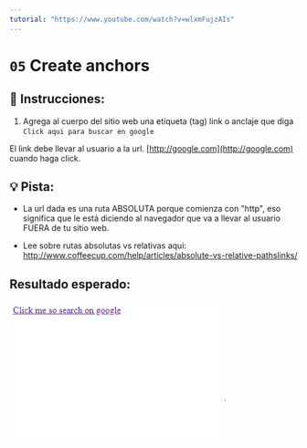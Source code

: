 ```yaml
---
tutorial: "https://www.youtube.com/watch?v=wlxmFujzAIs"
---
```

# `05` Create anchors 

## 📝 Instrucciones:

1. Agrega al cuerpo del sitio web una etiqueta (tag) link o anclaje que diga `Click aqui para buscar en google`

El link debe llevar al usuario a la url. [http://google.com](http://google.com) cuando haga click.

## 💡 Pista:

+ La url dada es una ruta ABSOLUTA porque comienza con "http", eso significa que le está diciendo al navegador que va a llevar al usuario FUERA de tu sitio web.

+ Lee sobre rutas absolutas vs relativas aqui: http://www.coffeecup.com/help/articles/absolute-vs-relative-pathslinks/

## Resultado esperado:

![image](../../.learn/assets/05-create-anchors.png)
